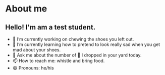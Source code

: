 # About me
## Hello! I'm am a test student. 
- 👞 I’m currently working on chewing the shoes you left out.
- 🐶 I’m currently learning how to pretend to look really sad when you get mad about your shoes.
- 💬 Ask me about the number of 💩 I dropped in your yard today. 
- 📫 How to reach me: whistle and bring food. 
- 😄 Pronouns: he/his
